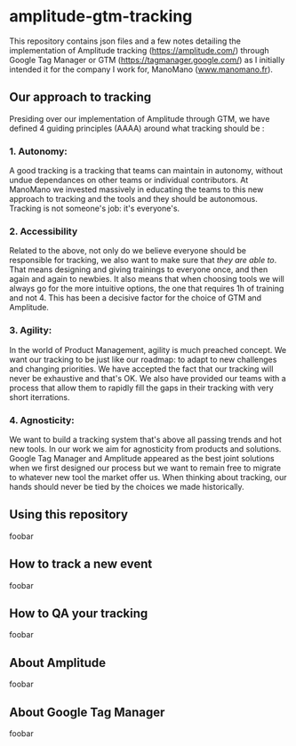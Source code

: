 # amplitude-gtm-tracking

This repository contains json files and a few notes detailing the implementation of Amplitude tracking (https://amplitude.com/) through Google Tag Manager or GTM (https://tagmanager.google.com/) as I initially intended it for the company I work for, ManoMano (www.manomano.fr).

## Our approach to tracking
Presiding over our implementation of Amplitude through GTM, we have defined 4 guiding principles (AAAA) around what tracking should be :

### 1. Autonomy: 
A good tracking is a tracking that teams can maintain in autonomy, without undue dependances on other teams or individual contributors. At ManoMano we invested massively in educating the teams to this new approach to tracking and the tools and they should be autonomous. Tracking is not someone's job: it's everyone's.

### 2. Accessibility 
Related to the above, not only do we believe everyone should be responsible for tracking, we also want to make sure that *they are able to*. That means designing and giving trainings to everyone once, and then again and again to newbies. It also means that when choosing tools we will always go for the more intuitive options, the one that requires 1h of training and not 4. This has been a decisive factor for the choice of GTM and Amplitude.

### 3. Agility: 
In the world of Product Management, agility is much preached concept. We want our tracking to be just like our roadmap: to adapt to new challenges and changing priorities. We have accepted the fact that our tracking will never be exhaustive and that's OK. We also have provided our teams with a process that allow them to rapidly fill the gaps in their tracking with very short iterrations.

### 4. Agnosticity:
We want to build a tracking system that's above all passing trends and hot new tools. In our work we aim for agnosticity from products and solutions. Google Tag Manager and Amplitude appeared as the best joint solutions when we first designed our process but we want to remain free to migrate to whatever new tool the market offer us. When thinking about tracking, our hands should never be tied by the choices we made historically.

## Using this repository
foobar

## How to track a new event
foobar

## How to QA your tracking
foobar

## About Amplitude
foobar 

## About Google Tag Manager
foobar
